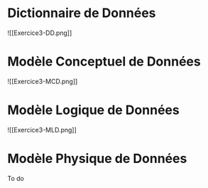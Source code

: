 # Dictionnaire de Données
![[Exercice3-DD.png]]

# Modèle Conceptuel de Données

![[Exercice3-MCD.png]]

# Modèle Logique de Données

![[Exercice3-MLD.png]]

# Modèle Physique de Données

To do